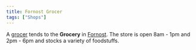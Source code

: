 ```yaml
---
title: Fornost Grocer
tags: ["Shops"]
---
```

A [grocer](grocer "wikilink") tends to the **Grocery** in
[Fornost](Fornost "wikilink"). The store is open 8am - 1pm and 2pm - 6pm
and stocks a variety of foodstuffs.
